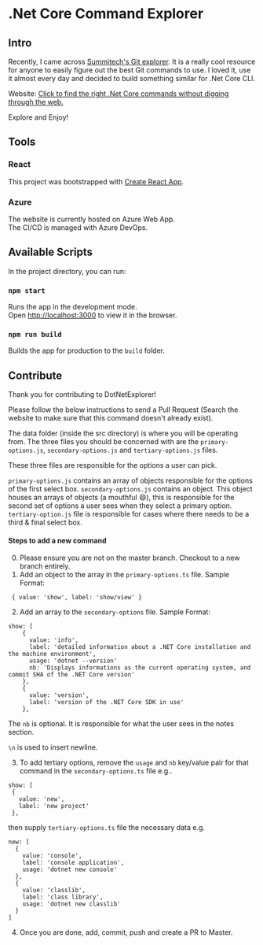 # .Net Core Command Explorer

## Intro

Recently, I came across [Summitech's Git explorer](https://github.com/summitech/gitexplorer). It is a really cool resource for anyone to easily figure out the best Git commands to use. I loved it, use it almost every day and decided to build something similar for .Net Core CLI.

Website: [Click to find the right .Net Core commands without digging through the web.](http://dotnetexplorer.com)

Explore and Enjoy!

## Tools

### React

This project was bootstrapped with [Create React App](https://github.com/facebook/create-react-app).

### Azure

The website is currently hosted on Azure Web App.<br/>
The CI/CD is managed with Azure DevOps.

## Available Scripts

In the project directory, you can run:

### `npm start`

Runs the app in the development mode.<br/>
Open [http://localhost:3000](http://localhost:3000) to view it in the browser.

### `npm run build`

Builds the app for production to the `build` folder.

## Contribute

Thank you for contributing to DotNetExplorer!

Please follow the below instructions to send a Pull Request (Search the website to make sure that this command doesn't already exist).

The data folder (inside the src directory) is where you will be operating from. The three files you should be concerned with are the `primary-options.js`, `secondary-options.js` and `tertiary-options.js` files. 

These three files are responsible for the options a user can pick. 

`primary-options.js` contains an array of objects responsible for the options of the first select box. 
`secondary-options.js` contains an object. This object houses an arrays of objects (a mouthful :smile:), this is responsible for the second set of options a user sees when they select a primary option. 
`tertiary-option.js` file is responsible for cases where there needs to be a third & final select box.

#### Steps to add a new command
0. Please ensure you are not on the master branch. Checkout to a new branch entirely.
1. Add an object to the array in the `primary-options.ts` file. Sample Format:
```
 { value: 'show', label: 'show/view' }
```
2. Add an array to the `secondary-options` file. Sample Format:
```
show: [
    {
      value: 'info',
      label: 'detailed information about a .NET Core installation and the machine environment',
      usage: 'dotnet --version'
      nb: 'Displays informations as the current operating system, and commit SHA of the .NET Core version'
    },
    {
      value: 'version',
      label: 'version of the .NET Core SDK in use'
    },
  ```
  The `nb` is optional. It is responsible for what the user sees in the notes section. 
  
  `\n` is used to insert newline.
  
  3. To add tertiary options, remove the `usage` and `nb` key/value pair for that command in the `secondary-options.ts` file e.g..
  
   ```
show: [
    {
      value: 'new',
      label: 'new project'
    },
  ```
  
  then supply `tertiary-options.ts` file the necessary data e.g.
  ```
  new: [
    {
      value: 'console',
      label: 'console application',
      usage: 'dotnet new console'
    },
    {
      value: 'classlib',
      label: 'class library',
      usage: 'dotnet new classlib'
    }
  ]
  ```
4. Once you are done, add, commit, push and create a PR to Master.